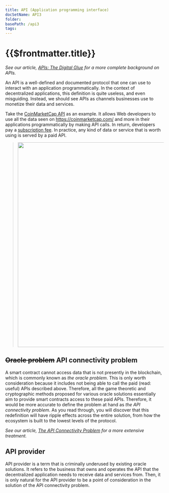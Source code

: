 ```yaml
---
title: API (Application programming interface)
docSetName: API3
folder:
basePath: /api3
tags:
---
```


# {{$frontmatter.title}}

<TocHeader />
<TOC class="table-of-contents" :include-level="[2,3]" />

_See our article,
[APIs: The Digital Glue](https://medium.com/api3/apis-the-digital-glue-7ac87566e773)
for a more complete background on APIs._

An API is a well-defined and documented protocol that one can use to interact
with an application programmatically. In the context of decentralized
applications, this definition is quite useless, and even misguiding. Instead, we
should see APIs as channels businesses use to monetize their data and services.

Take the [CoinMarketCap API](https://coinmarketcap.com/api/) as an example. It
allows Web developers to use all the data seen on https://coinmarketcap.com/ and
more in their applications programmatically by making API calls. In return,
developers pay a [subscription fee](https://coinmarketcap.com/api/pricing/). In
practice, any kind of data or service that is worth using is served by a paid
API.

> <img src="../assets/images/coinmarketcap.png" width="650px"/>

## ~~Oracle problem~~ API connectivity problem

A smart contract cannot access data that is not presently in the blockchain,
which is commonly known as _the oracle problem_. This is only worth
consideration because it includes not being able to call the paid (read: useful)
APIs described above. Therefore, all the game theoretic and cryptographic
methods proposed for various oracle solutions essentially aim to provide smart
contracts access to these paid APIs. Therefore, it would be more accurate to
define the problem at hand as _the API connectivity problem_. As you read
through, you will discover that this redefinition will have ripple effects
across the entire solution, from how the ecosystem is built to the lowest levels
of the protocol.

_See our article,
[The API Connectivity Problem](https://medium.com/api3/the-api-connectivity-problem-bd7fa0420636)
for a more extensive treatment._

## API provider

API provider is a term that is criminally underused by existing oracle
solutions. It refers to the business that owns and operates the API that the
decentralized application needs to receive data and services from. Then, it is
only natural for the API provider to be a point of consideration in the solution
of the API connectivity problem.
